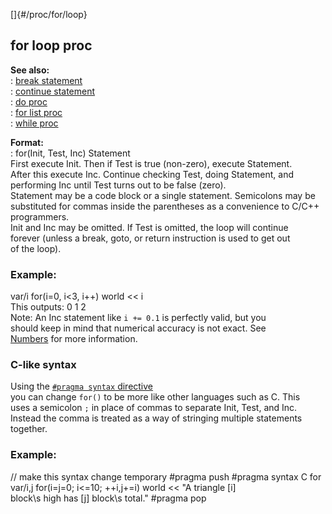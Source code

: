 []{#/proc/for/loop}    
## for loop proc    
**See also:**    
:   [break statement](/ref/proc/break/break.md)    
:   [continue statement](/ref/proc/continue/continue.md)    
:   [do proc](/ref/proc/do/do.md)    
:   [for list proc](/ref/proc/for/list/list.md)    
:   [while proc](/ref/proc/while/while.md)    
<!-- -->    
**Format:**    
:   for(Init, Test, Inc) Statement    
First execute Init. Then if Test is true (non-zero), execute Statement.    
After this execute Inc. Continue checking Test, doing Statement, and    
performing Inc until Test turns out to be false (zero).    
Statement may be a code block or a single statement. Semicolons may be    
substituted for commas inside the parentheses as a convenience to C/C++    
programmers.    
Init and Inc may be omitted. If Test is omitted, the loop will continue    
forever (unless a break, goto, or return instruction is used to get out    
of the loop).    
### Example:    
var/i for(i=0, i\<3, i++) world \<\< i    
This outputs: 0 1 2    
Note: An Inc statement like `i += 0.1` is perfectly valid, but you    
should keep in mind that numerical accuracy is not exact. See    
[Numbers](/ref/%7Bnotes%7D/numbers/numbers.md) for more information.    
### C-like syntax    
Using the [`#pragma syntax` directive](/ref/DM/preprocessor/pragma/syntax/syntax.md)    
you can change `for()` to be more like other languages such as C. This    
uses a semicolon `;` in place of commas to separate Init, Test, and Inc.    
Instead the comma is treated as a way of stringing multiple statements    
together.    
### Example:    
// make this syntax change temporary #pragma push #pragma syntax C for    
var/i,j for(i=j=0; i\<=10; ++i,j+=i) world \<\< \"A triangle \[i\]    
block\\s high has \[j\] block\\s total.\" #pragma pop  